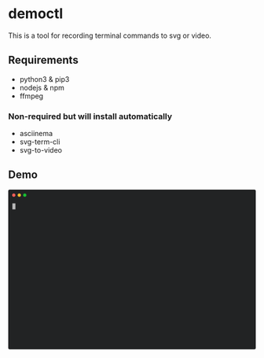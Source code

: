 # democtl

This is a tool for recording terminal commands to svg or video.

## Requirements

- python3 & pip3
- nodejs & npm
- ffmpeg

### Non-required but will install automatically

- asciinema
- svg-term-cli
- svg-to-video

## Demo

[![asciicast](https://github.com/wzshiming/democtl/raw/master/testdata/base.svg)](https://github.com/wzshiming/democtl/blob/master/testdata/base.demo)
